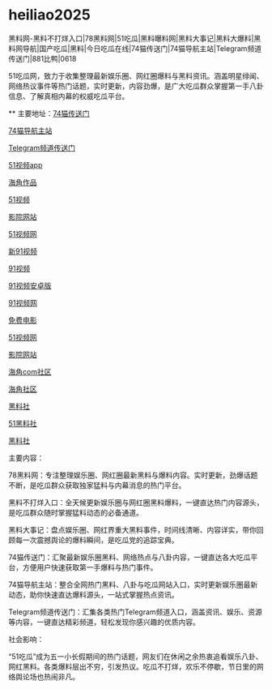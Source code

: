 # heiliao2025
黑料网-黑料不打烊入口|78黑料网|51吃瓜|黑料曝料网|黑料大事记|黑料大爆料|黑料网导航|国产吃瓜|黑料|今日吃瓜在线|74猫传送门|74猫导航主站|Telegram频道传送门|881比鸭|0618

51吃瓜网，致力于收集整理最新娱乐圈、网红圈爆料与黑料资讯。涵盖明星绯闻、网络热议事件等热门话题，实时更新，内容劲爆，是广大吃瓜群众掌握第一手八卦信息、了解真相内幕的权威吃瓜平台。

** 主要地址：<a href="https://74mao.com/">74猫传送门</a>

<a href="https://74mao.com/">74猫导航主站</a>

<a href="https://74mao.com/">Telegram频道传送门</a>

<a href="https://hj-195.pages.dev/">51视频app</a>

<a href="https://hj-197.pages.dev/">海角作品</a>

<a href="https://hj-210.pages.dev/">51视频</a>

<a href="https://hj-213.pages.dev/">影院网站</a>

<a href="https://hj-1301.pages.dev/">51视频网</a>

<a href="https://hj-700.pages.dev/">新91视频</a>

<a href="https://hj-712.pages.dev/">91视频</a>

<a href="https://hj-715.pages.dev/">91视频安卓版</a>

<a href="https://hj-686.pages.dev/">91视频网</a>

<a href="https://hj-689.pages.dev/">免费电影</a>

<a href="https://hj-1301.pages.dev/">51视频网</a>

<a href="https://hj-218.pages.dev/">影院网站</a>

<a href="https://hj-219.pages.dev/">海角com社区</a>

<a href="https://hj-224.pages.dev/">海角社区</a>

<a href="https://hls-15.pages.dev/">黑料社</a>

<a href="https://hls-17.pages.dev/">51黑料社</a>

<a href="https://hls-19.pages.dev/">黑料社</a>

主要内容：

78黑料网：专注整理娱乐圈、网红圈最新黑料与爆料内容。实时更新，劲爆话题不断，是吃瓜群众获取独家猛料与内幕消息的热门平台。

黑料不打烊入口：全天候更新娱乐圈与网红圈黑料爆料，一键直达热门内容源头，是吃瓜群众随时掌握猛料动态的必备通道。

黑料大事记：盘点娱乐圈、网红界重大黑料事件，时间线清晰、内容详实，带你回顾每一次震撼舆论的爆料瞬间，是吃瓜党的追踪宝典。

74猫传送门：汇聚最新娱乐圈黑料、网络热点与八卦内容，一键直达各大吃瓜平台，方便用户快速获取第一手爆料与热门事件。

74猫导航主站：整合全网热门黑料、八卦与吃瓜网站入口，实时更新娱乐圈最新动态，助你快速直达爆料源头，一站式掌握热点资讯。

Telegram频道传送门：汇集各类热门Telegram频道入口，涵盖资讯、娱乐、资源等内容，一键直达精彩频道，轻松发现你感兴趣的优质内容。

社会影响：

“51吃瓜”成为五一小长假期间的热门话题，网友们在休闲之余热衷追看娱乐八卦、网红黑料。各类爆料层出不穷，引发热议。吃瓜不打烊，欢乐不停歇，节日里的网络舆论场也热闹非凡。
